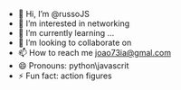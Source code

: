 - 👋 Hi, I’m @russoJS
- 👀 I’m interested in networking
- 🌱 I’m currently learning ...
- 💞️ I’m looking to collaborate on
- 📫 How to reach me joao73ia@gmal.com
- 😄 Pronouns: python\javascrit
- ⚡ Fun fact: action figures

<!---
russoJS/russoJS is a ✨ special ✨ repository because its `README.md` (this file) appears on your GitHub profile.
You can click the Preview link to take a look at your changes.
--->
